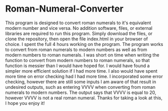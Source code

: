 # Roman-Numeral-Converter
This program is designed to convert roman numerals to it's equivalent modern number and vice versa.
No addition software, files, or external libraries are required to run this program. Simply download the files, or clone the repository, then open the file index.html in your browser of choice.
I spent the full 4 hours working on the program. The program works to convert from roman numerals to modern numbers as well as from modern numbers to roman numerals. I was short on time when writing the function to convert from modern numbers to roman numerals, so that function is messier than I would have hoped for. I would have found a simpler more efficient solution if I had more time.
I also would have spent more time on error checking had I had more time. I incorporated some error checking, however there are still some inputs I am aware of that result in undesired outputs, such as entering VVVV when converting from roman numerals to modern numbers. The output says that VVVV is equal to 20, however VVVV is not a real roman numeral.
Thanks for taking a look at this, I hope you enjoy it!

